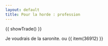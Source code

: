 ```yaml
---
layout: default
title: Pour la horde : profession
---
```



{{ showTrade() }}

Je voudrais de la saronite.
ou {{ item(36912) }}